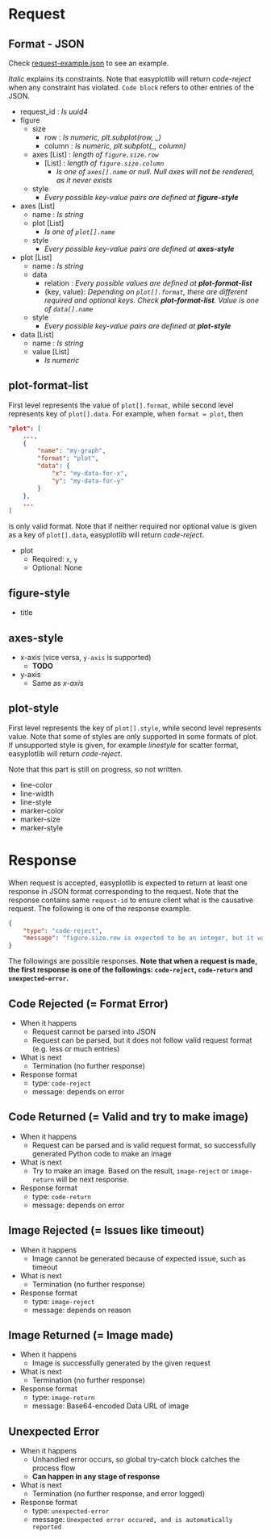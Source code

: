 # Request
## Format - JSON
Check [request-example.json](request-example.json) to see an example.

*Italic* explains its constraints. Note that easyplotlib will return *code-reject* when any constraint has violated. `Code block` refers to other entries of the JSON.

* request_id : *Is uuid4*
* figure
    * size
        * row : *Is numeric, plt.subplot(row, _)*
        * column : *Is numeric, plt.subplot(_, column)*
    * axes [List] : *length of `figure.size.row`*
        * [List] : *length of `figure.size.column`*
            * *Is one of `axes[].name` or null. Null axes will not be rendered, as it never exists*
    * style
        * *Every possible key-value pairs are defined at __figure-style__*
* axes [List]
    * name : *Is string*
    * plot [List]
        * *Is one of `plot[].name`*
    * style
        * *Every possible key-value pairs are defined at __axes-style__*
* plot [List]
    * name : *Is string*
    * data
        * relation : *Every possible values are defined at __plot-format-list__*
        * {key, value}: *Depending on `plot[].format`, there are different required and optional keys. Check __plot-format-list__. Value is one of `data[].name`*
    * style
        * *Every possible key-value pairs are defined at __plot-style__*
* data [List]
    * name : *Is string*
    * value [List]
        * *Is numeric*

## plot-format-list
First level represents the value of `plot[].format`, while second level represents key of `plot[].data`. For example, when `format = plot`, then

```json
"plot": [
    ...,
    {
        "name": "my-graph",
        "format": "plot",
        "data": {
            "x": "my-data-for-x",
            "y": "my-data-for-y"
        }
    },
    ...
]
```

is only valid format. Note that if neither required nor optional value is given as a key of `plot[].data`, easyplotlib will return *code-reject*.

* plot
    * Required: `x`, `y`
    * Optional: None

## figure-style


* title

## axes-style
* x-axis (vice versa, `y-axis` is supported)
    * **TODO**
* y-axis
    * Same as *x-axis*

## plot-style
First level represents the key of `plot[].style`, while second level represents value. Note that some of styles are only supported in some formats of plot. If unsupported style is given, for example *linestyle* for scatter format, easyplotlib will return *code-reject*.

Note that this part is still on progress, so not written.

* line-color
* line-width
* line-style
* marker-color
* marker-size
* marker-style


# Response
When request is accepted, easyplotlib is expected to return at least one response in JSON format corresponding to the request. Note that the response contains same `request-id` to ensure client what is the causative request. The following is one of the response example.

```json
{
    "type": "code-reject",
    "message": "figure.size.row is expected to be an integer, but it was not."
}
```

The followings are possible responses. **Note that when a request is made, the first response is one of the followings: `code-reject`, `code-return` and `unexpected-error`.**

## Code Rejected (= Format Error)
* When it happens
    * Request cannot be parsed into JSON
    * Request can be parsed, but it does not follow valid request format (e.g. less or much entries)
* What is next
    * Termination (no further response)
* Response format
    * type: `code-reject`
    * message: depends on error

## Code Returned (= Valid and try to make image)
* When it happens
    * Request can be parsed and is valid request format, so successfully generated Python code to make an image
* What is next
    * Try to make an image. Based on the result, `image-reject` or `image-return` will be next response.
* Response format
    * type: `code-return`
    * message: depends on error

## Image Rejected (= Issues like timeout)
* When it happens
    * Image cannot be generated because of expected issue, such as timeout
* What is next
    * Termination (no further response)
* Response format
    * type: `image-reject`
    * message: depends on reason

## Image Returned (= Image made)
* When it happens
    * Image is successfully generated by the given request
* What is next
    * Termination (no further response)
* Response format
    * type: `image-return`
    * message: Base64-encoded Data URL of image

## Unexpected Error
* When it happens
    * Unhandled error occurs, so global try-catch block catches the process flow
    * **Can happen in any stage of response**
* What is next
    * Termination (no further response, and error logged)
* Response format
    * type: `unexpected-error`
    * message: `Unexpected error occured, and is automatically reported`